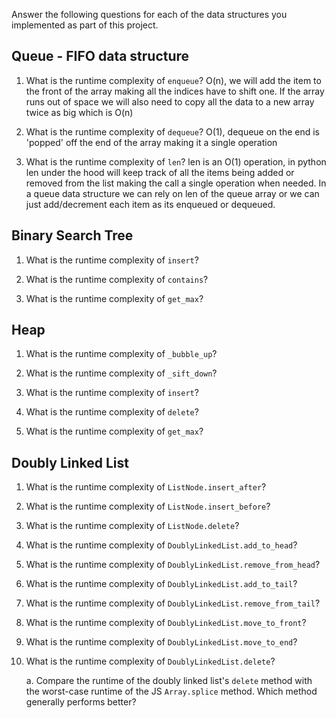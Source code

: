 Answer the following questions for each of the data structures you implemented as part of this project.

## Queue - FIFO data structure

1. What is the runtime complexity of `enqueue`?
O(n), we will add the item to the front of the array making all the indices have to shift one. If the array runs out of space we will also need to copy all the data to a new array twice as big which is O(n)

2. What is the runtime complexity of `dequeue`?
O(1), dequeue on the end is 'popped' off the end of the array making it a single operation

3. What is the runtime complexity of `len`?
len is an O(1) operation, in python len under the hood will keep track of all the items being added or removed from the list making the call a single operation when needed. In a queue data structure we can rely on len of the queue array or we can just add/decrement each item as its enqueued or dequeued.

## Binary Search Tree

1. What is the runtime complexity of `insert`? 

2. What is the runtime complexity of `contains`?

3. What is the runtime complexity of `get_max`? 

## Heap

1. What is the runtime complexity of `_bubble_up`?

2. What is the runtime complexity of `_sift_down`?

3. What is the runtime complexity of `insert`?

4. What is the runtime complexity of `delete`?

5. What is the runtime complexity of `get_max`?

## Doubly Linked List

1. What is the runtime complexity of `ListNode.insert_after`?

2. What is the runtime complexity of `ListNode.insert_before`?

3. What is the runtime complexity of `ListNode.delete`?

4. What is the runtime complexity of `DoublyLinkedList.add_to_head`?

5. What is the runtime complexity of `DoublyLinkedList.remove_from_head`?

6. What is the runtime complexity of `DoublyLinkedList.add_to_tail`?

7. What is the runtime complexity of `DoublyLinkedList.remove_from_tail`?

8. What is the runtime complexity of `DoublyLinkedList.move_to_front`?

9. What is the runtime complexity of `DoublyLinkedList.move_to_end`?

10. What is the runtime complexity of `DoublyLinkedList.delete`?

    a. Compare the runtime of the doubly linked list's `delete` method with the worst-case runtime of the JS `Array.splice` method. Which method generally performs better?